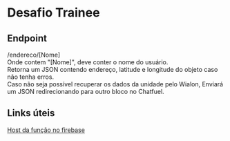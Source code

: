 # Desafio Trainee
## Endpoint
/endereco/[Nome]<br>
Onde contem "[Nome]", deve conter o nome do usuário.<br>
Retorna um JSON contendo endereço, latitude e longitude do objeto caso não tenha erros.<br>
Caso não seja possível recuperar os dados da unidade pelo Wialon, Enviará um JSON redirecionando para outro bloco no Chatfuel.
## Links úteis
[Host da função no firebase](https://us-central1-desafio-trainee.cloudfunctions.net/test)
